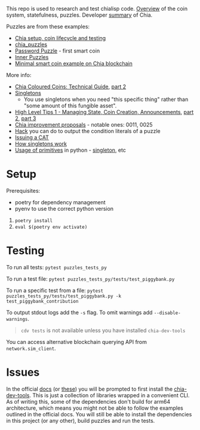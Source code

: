 This repo is used to research and test chialisp code. [Overview](https://www.youtube.com/watch?v=lh9spX6Qv8I) of the coin system, statefulness, puzzles. Developer [summary](https://youtu.be/dEFLJSU87K8?t=1878) of Chia.

Puzzles are from these examples:
- [Chia setup, coin lifecycle and testing](https://www.youtube.com/playlist?list=PLmnzWPUjpmaGzFNq2PeMljHNrXGwj2TDY)
- [chia_puzzles](https://github.com/Chia-Network/chia_puzzles)
- [Password Puzzle](https://chialisp.com/chialisp-first-smart-coin/) - first smart coin
- [Inner Puzzles](https://docs.chia.net/guides/crash-course/inner-puzzles/)
- [Minimal smart coin example on Chia blockchain](https://gist.github.com/trepca/d6a0d7f761de7459643422eb73c435e6)

More info:
- [Chia Coloured Coins: Technical Guide](https://www.youtube.com/watch?v=17pa2t_FQQM&ab_channel=MattHoward), [part 2](https://www.youtube.com/watch?v=L1umdr-PjJE&ab_channel=MattHoward)
- [Singletons](https://chialisp.com/singletons/)
  - You use singletons when you need "this specific thing" rather than "some amount of this fungible asset".
- [High Level Tips 1 - Managing State, Coin Creation, Announcements](https://www.youtube.com/watch?v=lDXB4NlbQ-E), [part 2](https://www.youtube.com/watch?v=T4noZyNJkFA), [part 3](https://www.youtube.com/watch?v=54heTeWq9xQ)
- [Chia improvement proposals](https://github.com/Chia-Network/chips/tree/main/CHIPs) - notable ones: 0011, 0025
- [Hack](https://youtu.be/54heTeWq9xQ?t=737) you can do to output the condition literals of a puzzle
- [Issuing a CAT](https://www.youtube.com/watch?v=yxagP_VC8BE&list=PLmnzWPUjpmaHSS_F2VPyeK35iTMlUmhSk&index=2&ab_channel=ChiaNetwork)
- [How singletons work](https://www.youtube.com/watch?v=kA0l9n5SEI8&list=PLmnzWPUjpmaHSS_F2VPyeK35iTMlUmhSk&index=11&ab_channel=ChiaNetwork) 
- [Usage of primitives](https://github.com/Chia-Network/chia-blockchain/tree/main/chia/wallet/puzzles) in python - [singleton](https://github.com/Chia-Network/chia-blockchain/blob/main/chia/wallet/puzzles/singleton_top_layer_v1_1.py), etc

# Setup

Prerequisites:
- poetry for dependency management
- pyenv to use the correct python version

1. `poetry install`
2. `eval $(poetry env activate)`

# Testing

To run all tests:
`pytest puzzles_tests_py`

To run a test file:
`pytest puzzles_tests_py/tests/test_piggybank.py`

To run a specific test from a file:
`pytest puzzles_tests_py/tests/test_piggybank.py -k test_piggybank_contribution`

To output stdout logs add the `-s` flag.
To omit warnings add `--disable-warnings`.

> `cdv tests` is not available unless you have installed `chia-dev-tools`

You can access alternative blockchain querying API from `network.sim_client`.

# Issues

In the official [docs](https://chialisp.com/chialisp-primer/intro/#installation) (or [these](https://docs.chia.net/guides/crash-course/smart-coins/)) you will be prompted to first install the [chia-dev-tools](https://github.com/Chia-Network/chia-dev-tools/?tab=readme-ov-file#install). This is just a collection of libraries wrapped in a convenient CLI. As of writing this, some of the dependencies don't build for arm64 architecture, which means you might not be able to follow the examples outlined in the official docs. You will still be able to install the dependencies in this project (or any other), build puzzles and run the tests.
